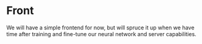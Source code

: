 # Front
We will have a simple frontend for now, but will spruce it up when we have time after training and fine-tune our neural network and server capabilities.